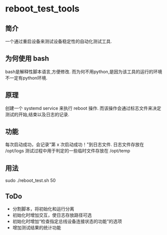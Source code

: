 # reboot_test_tools
## 简介
一个通过重启设备来测试设备稳定性的自动化测试工具.

## 为何使用 bash
bash是解释性脚本语言,方便修改. 而为何不用python,是因为该工具的运行的环境不一定有python环境.

## 原理
创建一个 systemd service 来执行 reboot 操作. 而该操作会通过标志文件来决定测试的开始,结束以及日志的记录.

## 功能
每次启动成功，会记录"第 x 次启动成功！"到日志文件.
日志文件存放在 /opt/logs
测试过程中用于判定的一些临时文件存放在 /opt/temp

## 用法
sudo ./reboot_test.sh 50

## ToDo
* 分割脚本，将初始化和运行分离
* 初始化时增加交互，使日志存放路径可选
* 初始化时增加“检查指定总线设备连接状态的功能”的选项
* 增加测试结果的统计功能
